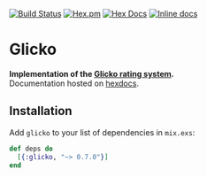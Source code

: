 [![Build Status](https://travis-ci.com/avitex/elixir-glicko.svg?branch=master)](https://travis-ci.com/avitex/elixir-glicko)
[![Hex.pm](https://img.shields.io/hexpm/v/glicko.svg)](https://hex.pm/packages/glicko)
[![Hex Docs](https://img.shields.io/badge/hex-docs-blue.svg)](https://hexdocs.pm/glicko)
[![Inline docs](http://inch-ci.org/github/avitex/elixir-glicko.svg)](http://inch-ci.org/github/avitex/elixir-glicko)

# Glicko

**Implementation of the [Glicko rating system](http://www.glicko.net/glicko.html).**  
Documentation hosted on [hexdocs](https://hexdocs.pm/glicko).

## Installation

Add `glicko` to your list of dependencies in `mix.exs`:

```elixir
def deps do
  [{:glicko, "~> 0.7.0"}]
end
```
